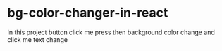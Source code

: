 # bg-color-changer-in-react
In this project button click me press then background color change and click me text change

